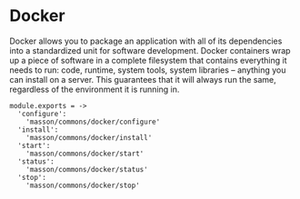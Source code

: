 
# Docker

Docker allows you to package an application with all of its dependencies into a
standardized unit for software development. Docker containers wrap up a piece of
software in a complete filesystem that contains everything it needs to run:
code, runtime, system tools, system libraries – anything you can install on a
server. This guarantees that it will always run the same, regardless of the
environment it is running in. 

    module.exports = ->
      'configure':
        'masson/commons/docker/configure'
      'install':
        'masson/commons/docker/install'
      'start':
        'masson/commons/docker/start'
      'status':
        'masson/commons/docker/status'
      'stop':
        'masson/commons/docker/stop'
